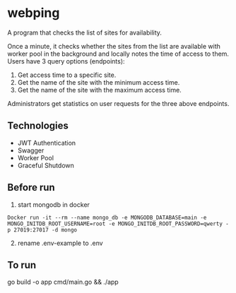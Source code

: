 # webping
A program that checks the list of sites for availability.

Once a minute, it checks whether the sites from the list are available with worker pool in the background and locally notes the time of access to them.
Users have 3 query options (endpoints):
1. Get access time to a specific site.
2. Get the name of the site with the minimum access time.
3. Get the name of the site with the maximum access time.

Administrators get statistics on user requests for the three above endpoints.

## Technologies 
- JWT Authentication 
- Swagger
- Worker Pool
- Graceful Shutdown

## Before run 
1. start mongodb in docker 

```
Docker run -it --rm --name mongo_db -e MONGODB_DATABASE=main -e MONGO_INITDB_ROOT_USERNAME=root -e MONGO_INITDB_ROOT_PASSWORD=qwerty -p 27019:27017 -d mongo
```

2. rename .env-example to .env

## To run 
go build -o app cmd/main.go && ./app


